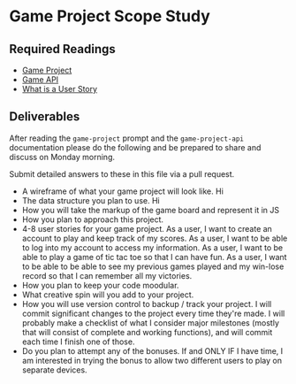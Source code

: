 # Game Project Scope Study

## Required Readings

-   [Game Project](https://github.com/ga-wdi-boston/game-project)
-   [Game API](https://github.com/ga-wdi-boston/game-project-api)
-   [What is a User Story](http://searchsoftwarequality.techtarget.com/definition/user-story)

## Deliverables

After reading the `game-project` prompt and the `game-project-api` documentation
please do the following and be prepared to share and discuss on Monday morning.

Submit detailed answers to these in this file via a pull request.

-   A wireframe of what your game project will look like.
      Hi
-   The data structure you plan to use.
      Hi
  - How you will take the markup of the game board and represent it in JS
-   How you plan to approach this project.
-   4-8 user stories for your game project.
      As a user, I want to create an account to play and keep track of my scores.
      As a user, I want to be able to log into my account to access my information.
      As a user, I want to be able to play a game of tic tac toe so that I can have fun.
      As a user, I want to be able to be able to see my previous games played and my
      win-lose record so that I can remember all my victories.
-   How you plan to keep your code moodular.
-   What creative spin will you add to your project.
-   How you will use version control to backup / track your project.
      I will commit significant changes to the project every time they're made. I will probably make a checklist of what I consider major milestones (mostly that will consist of complete and working functions), and will commit each time I finish one of those.
-   Do you plan to attempt any of the bonuses.
      If and ONLY IF I have time, I am interested in trying the bonus to allow two different users to play on separate devices.
